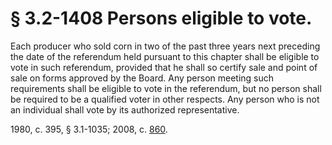 # § 3.2-1408 Persons eligible to vote.

<p>Each producer who sold corn in two of the past three years next preceding the date of the referendum held pursuant to this chapter shall be eligible to vote in such referendum, provided that he shall so certify sale and point of sale on forms approved by the Board. Any person meeting such requirements shall be eligible to vote in the referendum, but no person shall be required to be a qualified voter in other respects. Any person who is not an individual shall vote by its authorized representative.</p><p>1980, c. 395, § 3.1-1035; 2008, c. <a href='http://lis.virginia.gov/cgi-bin/legp604.exe?081+ful+CHAP0860'>860</a>.</p>